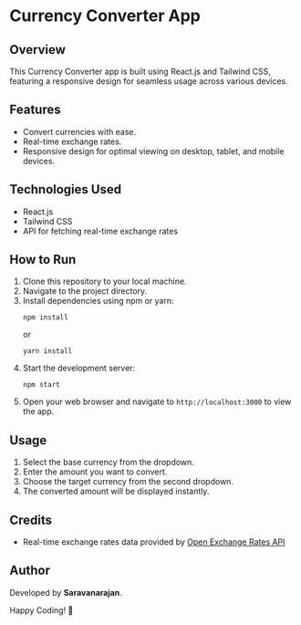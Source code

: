 # Currency Converter App

## Overview
This Currency Converter app is built using React.js and Tailwind CSS, featuring a responsive design for seamless usage across various devices.

## Features

- Convert currencies with ease.
- Real-time exchange rates.
- Responsive design for optimal viewing on desktop, tablet, and mobile devices.

## Technologies Used

- React.js
- Tailwind CSS
- API for fetching real-time exchange rates

## How to Run

1. Clone this repository to your local machine.
2. Navigate to the project directory.
3. Install dependencies using npm or yarn:
   ```
   npm install
   ```
   or
   ```
   yarn install
   ```
4. Start the development server:
   ```
   npm start
   ```
5. Open your web browser and navigate to `http://localhost:3000` to view the app.

## Usage

1. Select the base currency from the dropdown.
2. Enter the amount you want to convert.
3. Choose the target currency from the second dropdown.
4. The converted amount will be displayed instantly.

## Credits

- Real-time exchange rates data provided by [Open Exchange Rates API](https://github.com/fawazahmed0/currency-api) 

## Author

Developed by **Saravanarajan**.

Happy Coding! 🚀

